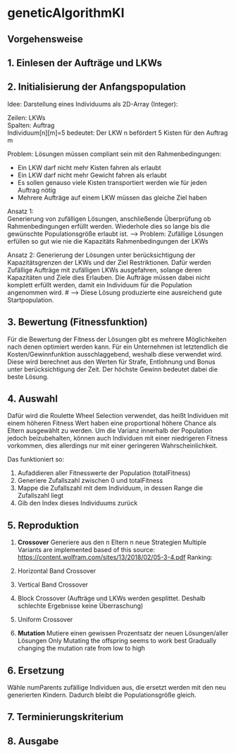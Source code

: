 # geneticAlgorithmKI
## Vorgehensweise
## 1. Einlesen der Aufträge und LKWs

## 2. Initialisierung der Anfangspopulation
  
Idee: Darstellung eines Individuums als 2D-Array (Integer):  

Zeilen: LKWs  
Spalten: Auftrag  
Individuum[n][m]=5 bedeutet: Der LKW n befördert 5 Kisten für den Auftrag m

Problem: Lösungen müssen compliant sein mit den Rahmenbedingungen:
- Ein LKW darf nicht mehr Kisten fahren als erlaubt
- Ein LKW darf nicht mehr Gewicht fahren als erlaubt
- Es sollen genauso viele Kisten transportiert werden wie für jeden Auftrag nötig
- Mehrere Aufträge auf einem LKW müssen das gleiche Ziel haben

Ansatz 1:  
Generierung von zufälligen Lösungen, anschließende Überprüfung ob Rahmenbedingungen erfüllt werden. Wiederhole dies so lange bis die gewünschte Populationsgröße erlaubt ist.
--> Problem: Zufällige Lösungen erfüllen so gut wie nie die Kapazitäts Rahmenbedingungen der LKWs

Ansatz 2: 
Generierung der Lösungen unter berücksichtigung der Kapazitätsgrenzen der LKWs und der Ziel Restriktionen. Dafür werden Zufällige Aufträge mit zufälligen LKWs ausgefahren, solange deren Kapazitäten und Ziele dies Erlauben. Die Aufträge müssen dabei nicht komplett erfüllt werden, damit ein Individuum für die Population angenommen wird. #
--> Diese Lösung produzierte eine ausreichend gute Startpopulation.

## 3. Bewertung (Fitnessfunktion)  
Für die Bewertung der Fitness der Lösungen gibt es mehrere Möglichkeiten nach denen optimiert werden kann. Für ein Unternehmen ist letztendlich die Kosten/Gewinnfunktion ausschlaggebend, weshalb diese verwendet wird. Diese wird berechnet aus den Werten für Strafe, Entlohnung und Bonus unter berücksichtigung der Zeit.
Der höchste Gewinn bedeutet dabei die beste Lösung.

## 4. Auswahl
Dafür wird die Roulette Wheel Selection verwendet, das heißt Individuen mit einem höheren Fitness Wert haben eine proportional höhere Chance als Eltern ausgewählt zu werden. Um die Varianz innerhalb der Population jedoch beizubehalten, können auch Individuen mit einer niedrigeren Fitness vorkommen, dies allerdings nur mit einer geringeren Wahrscheinlichkeit. 

Das funktioniert so:
1. Aufaddieren aller Fitnesswerte der Population (totalFitness)
2. Generiere Zufallszahl zwischen 0 und totalFitness
3. Mappe die Zufallszahl mit dem Individuum, in dessen Range die Zufallszahl liegt
4. Gib den Index dieses Individuums zurück

## 5. Reproduktion
1. **Crossover**
Generiere aus den n Eltern n neue Strategien
Multiple Variants are implemented based of this source: https://content.wolfram.com/sites/13/2018/02/05-3-4.pdf
Ranking: 
1. Horizontal Band Crossover
2. Vertical Band Crossover
3. Block Crossover (Aufträge und LKWs werden gesplittet. Deshalb schlechte Ergebnisse keine Überraschung)
4. Uniform Crossover

2. **Mutation**
Mutiere einen gewissen Prozentsatz der neuen Lösungen/aller Lösungen
Only Mutating the offspring seems to work best
Gradually changing the mutation rate from low to high
## 6. Ersetzung
Wähle numParents zufällige Individuen aus, die ersetzt werden mit den neu generierten Kindern. Dadurch bleibt die Populationsgröße gleich.
## 7. Terminierungskriterium
## 8. Ausgabe